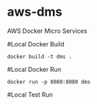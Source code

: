 # aws-dms
AWS Docker Micro Services

#Local Docker Build
```
docker build -t dms .
```
#Local Docker Run
```
docker run -p 8080:8080 dms
```
#Local Test Run
```

```